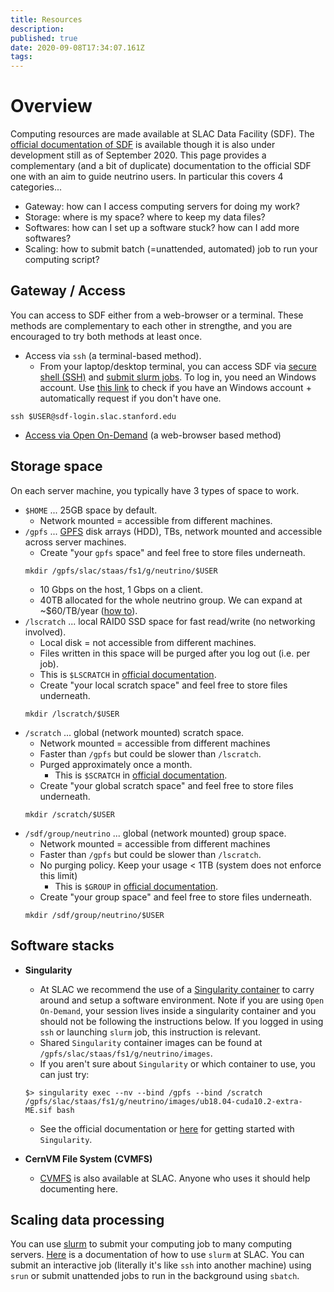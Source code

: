 ```yaml
---
title: Resources
description: 
published: true
date: 2020-09-08T17:34:07.161Z
tags: 
---
```


# Overview
Computing resources are made available at SLAC Data Facility (SDF). The [official documentation of SDF](https://ondemand-dev.slac.stanford.edu/public/doc/#/getting-started) is available though it is also under development still as of September 2020. This page provides a complementary (and a bit of duplicate) documentation to the official SDF one with an aim to guide neutrino users. In particular this covers 4 categories...

* Gateway: how can I access computing servers for doing my work?
* Storage: where is my space? where to keep my data files?
* Softwares: how can I set up a software stuck? how can I add more softwares?
* Scaling: how to submit batch (=unattended, automated) job to run your computing script?

## Gateway / Access
You can access to SDF either from a web-browser or a terminal. These methods are complementary to each other in strengthe, and you are encouraged to try both methods at least once.

* Access via `ssh` (a terminal-based method). 
  * From your laptop/desktop terminal, you can access SDF via [secure shell (SSH)](https://en.wikipedia.org/wiki/Secure_Shell) and [submit slurm jobs](https://ondemand-dev.slac.stanford.edu/public/doc/#/batch-compute?id=slurm-basics). To log in, you need an Windows account. Use [this link](https://oraweb.slac.stanford.edu/apex/slac/f?p=136) to check if you have an Windows account + automatically request if you don't have one.
```
ssh $USER@sdf-login.slac.stanford.edu
```

* [Access via Open On-Demand](/guides/ood) (a web-browser based method)

## Storage space 
On each server machine, you typically have 3 types of space to work.
* `$HOME` ... 25GB space by default.
    * Network mounted = accessible from different machines.
* `/gpfs` ... [GPFS](https://en.wikipedia.org/wiki/IBM_Spectrum_Scale) disk arrays (HDD), TBs, network mounted and accessible across server machines.
    * Create "your `gpfs` space" and feel free to store files underneath.
    ```
    mkdir /gpfs/slac/staas/fs1/g/neutrino/$USER
    ```
    * 10 Gbps on the host, 1 Gbps on a client.
    * 40TB allocated for the whole neutrino group. We can expand at ~$60/TB/year ([how to](https://github.com/NuSLAC/ComputingCookbook/wiki/2.-Request-%22I-want-X%22)). 
* `/lscratch` ... local RAID0 SSD space for fast read/write (no networking involved).
  * Local disk = not accessible from different machines.
  * Files written in this space will be purged after you log out (i.e. per job).
  * This is `$LSCRATCH` in [official documentation](https://ondemand-dev.slac.stanford.edu/public/doc/#/getting-started?id=disk).
  * Create "your local scratch space" and feel free to store files underneath.
  ```
  mkdir /lscratch/$USER
  ```
* `/scratch` ... global (network mounted) scratch space.
  * Network mounted = accessible from different machines
  * Faster than `/gpfs` but could be slower than `/lscratch`. 
  * Purged approximately once a month. 
	* This is `$SCRATCH` in [official documentation](https://ondemand-dev.slac.stanford.edu/public/doc/#/getting-started?id=disk).
  * Create "your global scratch space" and feel free to store files underneath.
  ```
  mkdir /scratch/$USER
  ``` 
* `/sdf/group/neutrino` ... global (network mounted) group space.
  * Network mounted = accessible from different machines
  * Faster than `/gpfs` but could be slower than `/lscratch`. 
  * No purging policy. Keep your usage < 1TB (system does not enforce this limit) 
	* This is `$GROUP` in [official documentation](https://ondemand-dev.slac.stanford.edu/public/doc/#/getting-started?id=disk).
  * Create "your group space" and feel free to store files underneath.
  ```
  mkdir /sdf/group/neutrino/$USER
  ``` 

## Software stacks

* **Singularity**
  * At SLAC we recommend the use of a [Singularity container](https://sylabs.io/singularity/) to carry around and setup a software environment. Note if you are using `Open On-Demand`, your session lives inside a singularity container and you should not be following the instructions below. If you logged in using `ssh` or launching `slurm` job, this instruction is relevant.
  * Shared `Singularity` container images can be found at `/gpfs/slac/staas/fs1/g/neutrino/images`.
  * If you aren't sure about `Singularity` or which container to use, you can just try:
  ```
  $> singularity exec --nv --bind /gpfs --bind /scratch /gpfs/slac/staas/fs1/g/neutrino/images/ub18.04-cuda10.2-extra-ME.sif bash
  ```
  * See the official documentation or [here](https://github.com/DeepLearnPhysics/playground-singularity/wiki) for getting started with `Singularity`.

* **CernVM File System (CVMFS)**
  * [CVMFS](https://cernvm.cern.ch/portal/filesystem) is also available at SLAC. Anyone who uses it should help documenting here.

## Scaling data processing
You can use [slurm](https://slurm.schedmd.com/documentation.html) to submit your computing job to many computing servers. [Here](https://confluence.slac.stanford.edu/display/SCSPub/Slurm+Batch) is a documentation of how to use `slurm` at SLAC. You can submit an interactive job (literally it's like `ssh` into another machine) using `srun` or submit unattended jobs to run in the background using `sbatch`.

